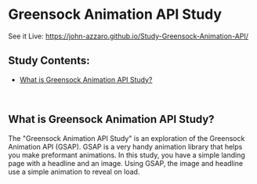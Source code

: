 # Greensock Animation API Study
See it Live: https://john-azzaro.github.io/Study-Greensock-Animation-API/

## Study Contents:

* [What is Greensock Animation API Study?](#What-is-Greensock-Animation-API-Study)


<br>

## What is Greensock Animation API Study?
The "Greensock Animation API Study" is an exploration of the Greensock Animation API (GSAP).  GSAP is a very handy
animation library that helps you make preformant animations.  In this study, you have a simple landing page with a 
headline and an image.  Using GSAP, the image and headline use a simple animation to reveal on load.

